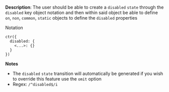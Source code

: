 __Description__: The user should be able to create a `disabled` `state` through the `disabled` key object notation and then within said object be able to define `on`, `non`, `common`, `static` objects to define the `disabled` properties

Notation
```
ctr({
  disabled: {
    <...>: {}
  }
})
```

__Notes__

- The `disabled` `state` transition will automatically be generated if you wish to override this feature use the `omit` option
- Regex: `/^disabled$/i`